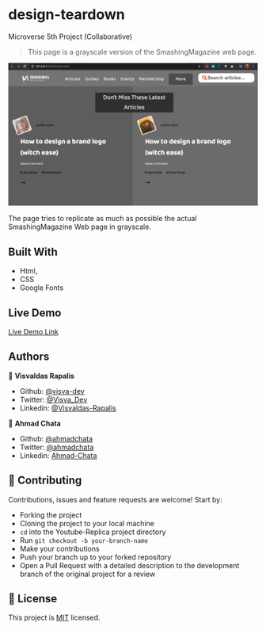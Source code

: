 # design-teardown
Microverse 5th Project (Collaborative)

> This page is a grayscale version of the SmashingMagazine web page.

![screenshot](./images/screenshot.png)

The page tries to replicate as much as possible the actual SmashingMagazine Web page in grayscale.

## Built With

- Html,
- CSS
- Google Fonts

## Live Demo

[Live Demo Link](https://raw.githack.com/ahmadchata/design-teardown/master/index.html)

## Authors

👤 **Visvaldas Rapalis**

- Github: [@visva-dev](https://github.com/visva-dev)
- Twitter: [@Visva_Dev](https://twitter.com/Visva_Dev)
- Linkedin: [@Visvaldas-Rapalis](https://www.linkedin.com/in/visvaldas-rapalis-009797b9/)

👤 **Ahmad Chata**

- Github: [@ahmadchata](https://github.com/ahmadchata)
- Twitter: [@ahmadchata](https://twitter.com/ahmadchata)
- Linkedin: [Ahmad-Chata](https://www.linkedin.com/in/ahmad-chata-957b9b51/)

## 🤝 Contributing

Contributions, issues and feature requests are welcome! Start by:

- Forking the project
- Cloning the project to your local machine
- `cd` into the Youtube-Replica project directory
- Run `git checkout -b your-branch-name`
- Make your contributions
- Push your branch up to your forked repository
- Open a Pull Request with a detailed description to the development branch of the original project for a review

## 📝 License

This project is [MIT](https://opensource.org/licenses/MIT) licensed.
